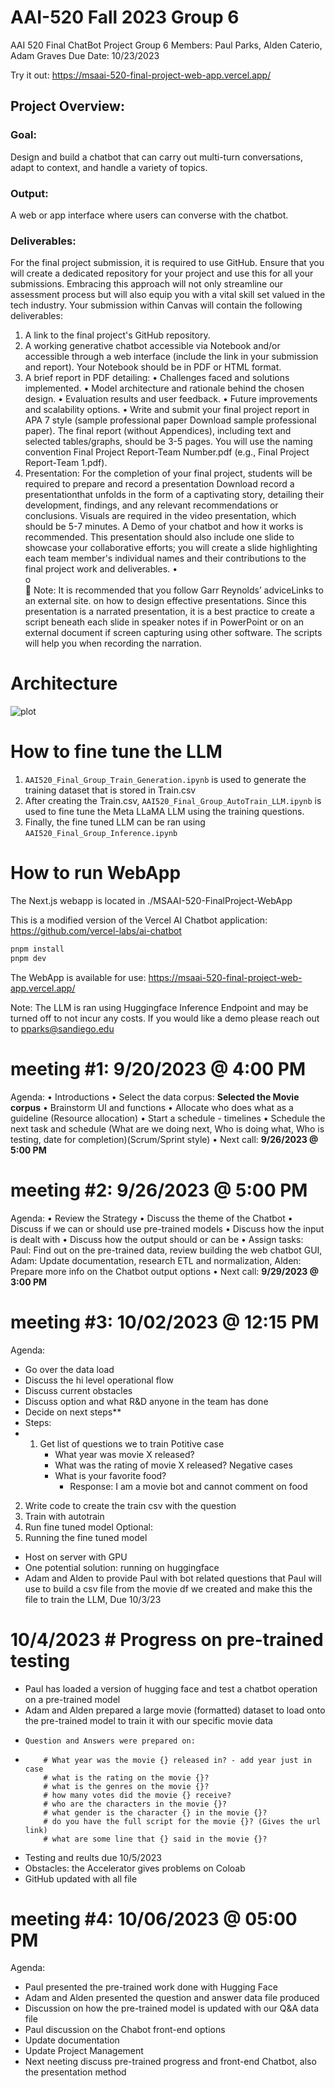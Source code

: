 # AAI-520 Fall 2023 Group 6
AAI 520 Final ChatBot Project
Group 6
Members: Paul Parks, Alden Caterio, Adam Graves
Due Date: 10/23/2023

Try it out: 
https://msaai-520-final-project-web-app.vercel.app/

## Project Overview:
### Goal:
 Design and build a chatbot that can carry out multi-turn conversations, adapt to context, and handle a variety of topics.
### Output: 
A web or app interface where users can converse with the chatbot.
### Deliverables:
For the final project submission, it is required to use GitHub. Ensure that you will create a dedicated repository for your project and use this for all your submissions. Embracing this approach will not only streamline our assessment process but will also equip you with a vital skill set valued in the tech industry.
Your submission within Canvas will contain the following deliverables:
1.	A link to the final project's GitHub repository.  
2.	A working generative chatbot accessible via Notebook and/or accessible through a web interface (include the link in your submission and report). Your Notebook should be in PDF or HTML format.
3.	A brief report in PDF detailing:
•	Challenges faced and solutions implemented.
•	Model architecture and rationale behind the chosen design.
•	Evaluation results and user feedback.
•	Future improvements and scalability options.
•	Write and submit your final project report in APA 7 style (sample professional paper Download sample professional paper). The final report (without Appendices), including text and selected tables/graphs, should be 3-5 pages. You will use the naming convention Final Project Report-Team Number.pdf (e.g., Final Project Report-Team 1.pdf).
4.	Presentation: For the completion of your final project, students will be required to prepare and record a presentation Download record a presentationthat unfolds in the form of a captivating story, detailing their development, findings, and any relevant recommendations or conclusions. Visuals are required in the video presentation, which should be 5-7 minutes. A Demo of your chatbot and how it works is recommended. This presentation should also include one slide to showcase your collaborative efforts; you will create a slide highlighting each team member's individual names and their contributions to the final project work and deliverables.
•	
o	
	Note: It is recommended that you follow Garr Reynolds’ adviceLinks to an external site. on how to design effective presentations. Since this presentation is a narrated presentation, it is a best practice to create a script beneath each slide in speaker notes if in PowerPoint or on an external document if screen capturing using other software. The scripts will help you when recording the narration.

# Architecture
![plot](./Images/Architecture.png)

# How to fine tune the LLM
1. `AAI520_Final_Group_Train_Generation.ipynb` is used to generate the training dataset that is stored in Train.csv
2. After creating the Train.csv, `AAI520_Final_Group_AutoTrain_LLM.ipynb` is used to fine tune the Meta LLaMA LLM using the training questions. 
3. Finally, the fine tuned LLM can be ran using `AAI520_Final_Group_Inference.ipynb`

# How to run WebApp
The Next.js webapp is located in ./MSAAI-520-FinalProject-WebApp

This is a modified version of the Vercel AI Chatbot application: https://github.com/vercel-labs/ai-chatbot

```bash
pnpm install
pnpm dev
```

The WebApp is available for use: 
https://msaai-520-final-project-web-app.vercel.app/

Note: The LLM is ran using Huggingface Inference Endpoint and may be turned off to not incur any costs. If you would like a demo please reach out to pparks@sandiego.edu

# meeting #1: 9/20/2023 @ 4:00 PM
Agenda:
• Introductions
• Select the data corpus: **Selected the Movie corpus**
• Brainstorm UI and functions
• Allocate who does what as a guideline (Resource allocation)
• Start a schedule - timelines
• Schedule the next task and schedule (What are we doing next, Who is doing what, Who is testing, date for completion)(Scrum/Sprint style)
• Next call: **9/26/2023 @ 5:00 PM**
# meeting #2: 9/26/2023 @ 5:00 PM
Agenda:
• Review the Strategy
• Discuss the theme of the Chatbot
• Discuss if we can or should use pre-trained models
• Discuss how the input is dealt with
• Discuss how the output should or can be
• Assign tasks: Paul: Find out on the pre-trained data, review building the web chatbot GUI, Adam: Update documentation, research ETL and normalization, Alden: Prepare more info on the Chatbot output options
• Next call: **9/29/2023 @ 3:00 PM**
# meeting #3: 10/02/2023 @ 12:15 PM
Agenda:
- Go over the data load
- Discuss the hi level operational flow
- Discuss current obstacles
- Discuss option and what R&D anyone in the team has done
- Decide on next steps**
-   Steps:
-   1. Get list of questions we to train
    Potitive case
        - What year was movie X released?
        - What was the rating of movie X released?
    Negative cases
        - What is your favorite food?
            - Response: I am a movie bot and cannot comment on food
2. Write code to create the train csv with the question
3. Train with autotrain
4. Run fine tuned model
Optional:
5. Running the fine tuned model
- Host on server with GPU
- One potential solution: running on huggingface
- Adam and Alden to provide Paul with bot related questions that Paul will use to build a csv file from the movie df we created and make this the file to train the LLM, Due 10/3/23
# 10/4/2023 # Progress on pre-trained testing
- Paul has loaded a version of hugging face and test a chatbot operation on a pre-trained model
- Adam and Alden prepared a large movie (formatted) dataset to load onto the pre-trained model to train it with our specific movie data
-     Question and Answers were prepared on:
-         # What year was the movie {} released in? - add year just in case
          # what is the rating on the movie {}?
          # what is the genres on the movie {}?
          # how many votes did the movie {} receive?
          # who are the characters in the movie {}?
          # what gender is the character {} in the movie {}?
          # do you have the full script for the movie {}? (Gives the url link)
          # what are some line that {} said in the movie {}?
- Testing and reults due 10/5/2023
- Obstacles: the Accelerator gives problems on Coloab
- GitHub updated with all file
# meeting #4: 10/06/2023 @ 05:00 PM
Agenda:
- Paul presented the pre-trained work done with Hugging Face
- Adam and Alden presented the question and answer data file produced
- Discussion on how the pre-trained model is updated with our Q&A data file
- Paul discussion on the Chabot front-end options
- Update documentation
- Update Project Management
- Next neeting discuss pre-trained progress and front-end Chatbot, also the presentation method


